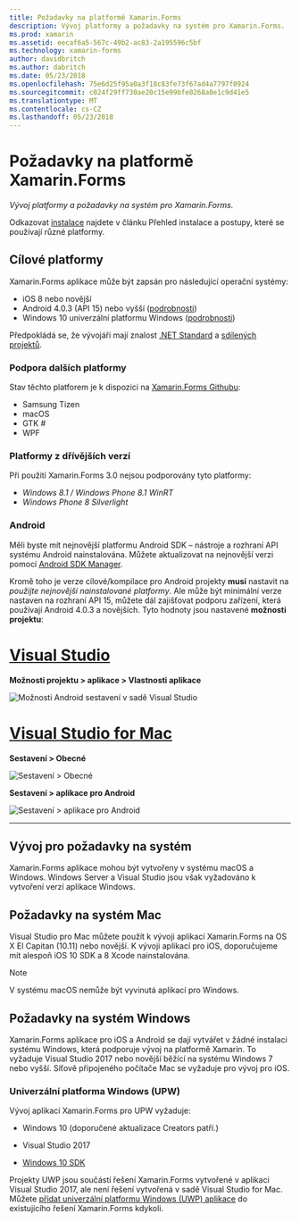 ```yaml
---
title: Požadavky na platformě Xamarin.Forms
description: Vývoj platformy a požadavky na systém pro Xamarin.Forms.
ms.prod: xamarin
ms.assetid: eecaf6a5-567c-49b2-ac83-2a195596c5bf
ms.technology: xamarin-forms
author: davidbritch
ms.author: dabritch
ms.date: 05/23/2018
ms.openlocfilehash: 75e6d25f95a0a3f18c83fe73f67ad4a7797f0924
ms.sourcegitcommit: c024f29ff730ae20c15e99bfe0268a0e1c9d41e5
ms.translationtype: MT
ms.contentlocale: cs-CZ
ms.lasthandoff: 05/23/2018
---
```

# <a name="xamarinforms-requirements"></a>Požadavky na platformě Xamarin.Forms

_Vývoj platformy a požadavky na systém pro Xamarin.Forms._

Odkazovat [instalace](~/cross-platform/get-started/installation/index.md) najdete v článku Přehled instalace a postupy, které se používají různé platformy.

## <a name="target-platforms"></a>Cílové platformy

Xamarin.Forms aplikace může být zapsán pro následující operační systémy:

- iOS 8 nebo novější
- Android 4.0.3 (API 15) nebo vyšší ([podrobnosti](#android))
- Windows 10 univerzální platformu Windows ([podrobnosti](#windows10))

Předpokládá se, že vývojáři mají znalost [.NET Standard](~/cross-platform/app-fundamentals/net-standard.md) a [sdílených projektů](~/cross-platform/app-fundamentals/shared-projects.md).

### <a name="additional-platform-support"></a>Podpora dalších platformy

Stav těchto platforem je k dispozici na [Xamarin.Forms Githubu](https://github.com/xamarin/Xamarin.Forms/wiki/Platform-Support):

- Samsung Tizen
- macOS
- GTK #
- WPF

### <a name="platforms-from-earlier-versions"></a>Platformy z dřívějších verzí

Při použití Xamarin.Forms 3.0 nejsou podporovány tyto platformy:

- *Windows 8.1 / Windows Phone 8.1 WinRT*
- *Windows Phone 8 Silverlight*

### <a name="android"></a>Android

Měli byste mít nejnovější platformu Android SDK – nástroje a rozhraní API systému Android nainstalována. Můžete aktualizovat na nejnovější verzi pomocí [Android SDK Manager](~/android/get-started/installation/android-sdk.md).

Kromě toho je verze cílové/kompilace pro Android projekty **musí** nastavit na *použijte nejnovější nainstalované platformy*. Ale může být minimální verze nastaven na rozhraní API 15, můžete dál zajišťovat podporu zařízení, která používají Android 4.0.3 a novějších. Tyto hodnoty jsou nastavené **možnosti projektu**:

# <a name="visual-studiotabvswin"></a>[Visual Studio](#tab/vswin)

**Možnosti projektu > aplikace > Vlastnosti aplikace**

![](installation-images/options-android-vs-sml.png "Možnosti Android sestavení v sadě Visual Studio")

# <a name="visual-studio-for-mactabvsmac"></a>[Visual Studio for Mac](#tab/vsmac)

**Sestavení > Obecné**

![](installation-images/options-general-sml.png "Sestavení > Obecné")

**Sestavení > aplikace pro Android**

![](installation-images/options-android-sml.png "Sestavení > aplikace pro Android")

-----

## <a name="development-system-requirements"></a>Vývoj pro požadavky na systém

Xamarin.Forms aplikace mohou být vytvořeny v systému macOS a Windows. Windows Server a Visual Studio jsou však vyžadováno k vytvoření verzí aplikace Windows.

## <a name="mac-system-requirements"></a>Požadavky na systém Mac

Visual Studio pro Mac můžete použít k vývoji aplikací Xamarin.Forms na OS X El Capitan (10.11) nebo novější. K vývoji aplikací pro iOS, doporučujeme mít alespoň iOS 10 SDK a 8 Xcode nainstalována.

> [!NOTE]
>  V systému macOS nemůže být vyvinutá aplikací pro Windows.

## <a name="windows-system-requirements"></a>Požadavky na systém Windows

Xamarin.Forms aplikace pro iOS a Android se dají vytvářet v žádné instalaci systému Windows, která podporuje vývoj na platformě Xamarin. To vyžaduje Visual Studio 2017 nebo novější běžící na systému Windows 7 nebo vyšší. Síťově připojeného počítače Mac se vyžaduje pro vývoj pro iOS.

<a name="windows10" />

### <a name="universal-windows-platform-uwp"></a>Univerzální platforma Windows (UPW)

Vývoj aplikací Xamarin.Forms pro UPW vyžaduje:

- Windows 10 (doporučené aktualizace Creators patří.)

- Visual Studio 2017

- [Windows 10 SDK](https://dev.windows.com/downloads/windows-10-sdk)

Projekty UWP jsou součástí řešení Xamarin.Forms vytvořené v aplikaci Visual Studio 2017, ale není řešení vytvořená v sadě Visual Studio for Mac.
Můžete [přidat univerzální platformu Windows (UWP) aplikace](~/xamarin-forms/platform/windows/installation/index.md) do existujícího řešení Xamarin.Forms kdykoli.
